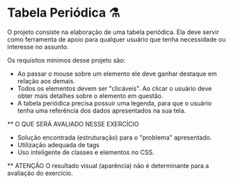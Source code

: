 # Tabela Periódica ⚗

O projeto consiste na elaboração de uma tabela periódica. Ela deve servir como ferramenta de apoio para qualquer usuário que tenha necessidade ou interesse no assunto.

Os requisitos mínimos desse projeto são:
* Ao passar o mouse sobre um elemento ele deve ganhar destaque em relação aos demais.
* Todos os elementos devem ser "clicáveis". Ao clicar o usuário deve obter mais detalhes sobre o elemento em questão.
* A tabela periódica precisa possuir uma legenda, para que o usuário tenha uma referência dos dados apresentados na sua tela.

** O QUE SERÁ AVALIADO NESSE EXERCÍCIO
* Solução encontrada (estruturação) para o "problema" apresentado.
* Utilização adequada de tags
* Uso inteligente de classes e elementos no CSS.

** ATENÇÃO
O resultado visual (aparência) não é determinante para a avaliação do exercício. 

